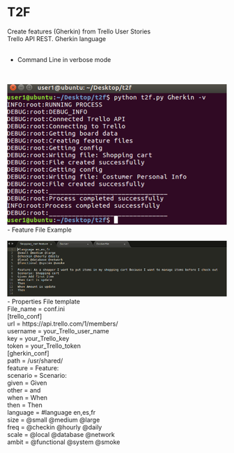 # T2F
Create features (Gherkin) from Trello User Stories
<br>
Trello API REST. Gherkin language
<br>
<br>
- Command Line in verbose mode
<br>
<br>
<img src="/img/Command_line.png">
<br>
- Feature File Example
<br>
<br>
<img src="/img/feature_file_example.png">
<br>
- Properties File template
<br>
File_name = conf.ini
<br>
[trello_conf]
<br>
url = https://api.trello.com/1/members/
<br>
username = your_Trello_user_name
<br>
key = your_Trello_key
<br>
token = your_Trello_token
<br>
[gherkin_conf]
<br>
path = /usr/shared/
<br>
feature = Feature: 
<br>
scenario = Scenario:
<br>
given = Given
<br>
other = and 
<br>
when = When 
<br>
then = Then
<br>
language = #language en,es,fr
<br>
size = @small @medium @large
<br>
freq = @checkin @hourly @daily
<br>
scale = @local @database @network
<br>
ambit = @functional @system @smoke
<br>
